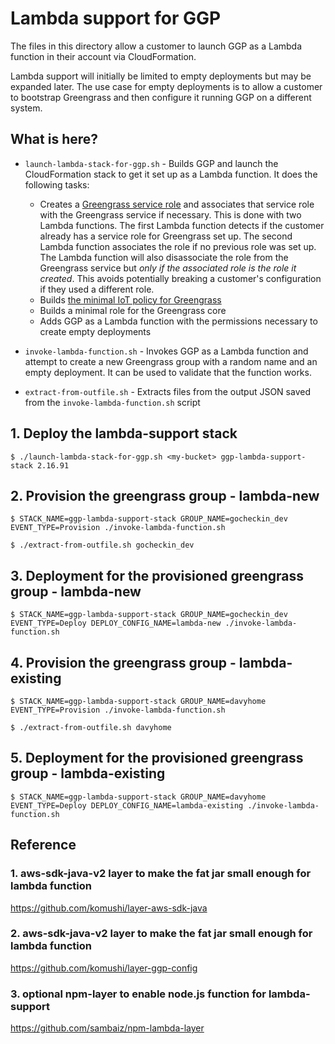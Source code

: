 Lambda support for GGP
======================

The files in this directory allow a customer to launch GGP as a Lambda function in their account via CloudFormation.

Lambda support will initially be limited to empty deployments but may be expanded later. The use case for empty deployments
is to allow a customer to bootstrap Greengrass and then configure it running GGP on a different system.

What is here?
-------------

- `launch-lambda-stack-for-ggp.sh` - Builds GGP and launch the CloudFormation stack to get it
set up as a Lambda function. It does the following tasks:
  - Creates a [Greengrass service role](https://docs.aws.amazon.com/greengrass/latest/developerguide/service-role.html) and associates that service role with the Greengrass service
if necessary. This is done with two Lambda functions. The first Lambda function detects if the customer already has a
service role for Greengrass set up. The second Lambda function associates the role if no previous role was set up. The
Lambda function will also disassociate the role from the Greengrass service but *only if the associated role is the role it created*.
This avoids potentially breaking a customer's configuration if they used a different role.
  - Builds [the minimal IoT policy for Greengrass](https://docs.aws.amazon.com/greengrass/latest/developerguide/gg-sec.html#gg-config-sec-min-iot-policy)
  - Builds a minimal role for the Greengrass core
  - Adds GGP as a Lambda function with the permissions necessary to create empty deployments

- `invoke-lambda-function.sh` - Invokes GGP as a Lambda function and attempt to create a new Greengrass
group with a random name and an empty deployment. It can be used to validate that the function works.

- `extract-from-outfile.sh` - Extracts files from the output JSON saved from the `invoke-lambda-function.sh` script

## 1. Deploy the lambda-support stack
```
$ ./launch-lambda-stack-for-ggp.sh <my-bucket> ggp-lambda-support-stack 2.16.91
```

## 2. Provision the greengrass group - lambda-new
```
$ STACK_NAME=ggp-lambda-support-stack GROUP_NAME=gocheckin_dev EVENT_TYPE=Provision ./invoke-lambda-function.sh

$ ./extract-from-outfile.sh gocheckin_dev
```

## 3. Deployment for the provisioned greengrass group - lambda-new
```
$ STACK_NAME=ggp-lambda-support-stack GROUP_NAME=gocheckin_dev EVENT_TYPE=Deploy DEPLOY_CONFIG_NAME=lambda-new ./invoke-lambda-function.sh
```

## 4. Provision the greengrass group - lambda-existing
```
$ STACK_NAME=ggp-lambda-support-stack GROUP_NAME=davyhome EVENT_TYPE=Provision ./invoke-lambda-function.sh

$ ./extract-from-outfile.sh davyhome
```

## 5. Deployment for the provisioned greengrass group - lambda-existing
```
$ STACK_NAME=ggp-lambda-support-stack GROUP_NAME=davyhome EVENT_TYPE=Deploy DEPLOY_CONFIG_NAME=lambda-existing ./invoke-lambda-function.sh
```



## Reference
### 1. aws-sdk-java-v2 layer to make the fat jar small enough for lambda function
https://github.com/komushi/layer-aws-sdk-java

### 2. aws-sdk-java-v2 layer to make the fat jar small enough for lambda function
https://github.com/komushi/layer-ggp-config

### 3. optional npm-layer to enable node.js function for lambda-support
https://github.com/sambaiz/npm-lambda-layer

